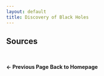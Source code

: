```yaml
---
layout: default
title: Discovery of Black Holes
---
```


## Sources




<br>

<a href="/assessment.html" style="text-decoration: none; font-weight: bold;">&#8592; Previous Page</a>
<a href="/index.html" style="text-decoration: none; font-weight: bold;">Back to Homepage</a>

<br>
